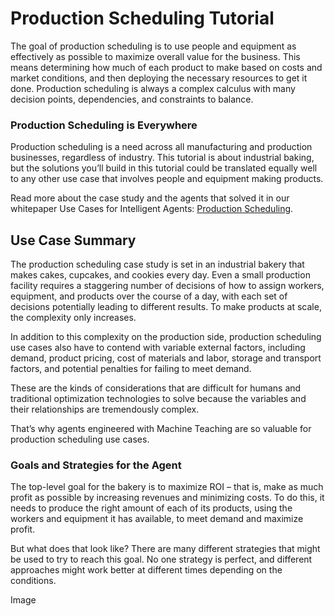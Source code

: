# Production Scheduling Tutorial

The goal of production scheduling is to use people and equipment as effectively as possible to maximize overall value for the business. This means determining how much of each product to make based on costs and market conditions, and then deploying the necessary resources to get it done. Production scheduling is always a complex calculus with many decision points, dependencies, and constraints to balance.

### Production Scheduling is Everywhere
Production scheduling is a need across all manufacturing and production businesses, regardless of industry. This tutorial is about industrial baking, but the solutions you’ll build in this tutorial could be translated equally well to any other use case that involves people and equipment making products.

Read more about the case study and the agents that solved it in our whitepaper Use Cases for Intelligent Agents: [Production Scheduling](https://cdn.prod.website-files.com/65973bba7be64ecd9a0c2ee8/66d956fccd689331aa3ce1ba_Production%20Scheduling%20Use%20Case.pdf).

## Use Case Summary
The production scheduling case study is set in an industrial bakery that makes cakes, cupcakes, and cookies every day. Even a small production facility requires a staggering number of decisions of how to assign workers, equipment, and products over the course of a day, with each set of decisions potentially leading to different results. To make products at scale, the complexity only increases.

In addition to this complexity on the production side, production scheduling use cases also have to contend with variable external factors, including demand, product pricing, cost of materials and labor, storage and transport factors, and potential penalties for failing to meet demand.

These are the kinds of considerations that are difficult for humans and traditional optimization technologies to solve because the variables and their relationships are tremendously complex.

That’s why agents engineered with Machine Teaching are so valuable for production scheduling use cases.

### Goals and Strategies for the Agent
The top-level goal for the bakery is to maximize ROI – that is, make as much profit as possible by increasing revenues and minimizing costs. To do this, it needs to produce the right amount of each of its products, using the workers and equipment it has available, to meet demand and maximize profit.

But what does that look like? There are many different strategies that might be used to try to reach this goal. No one strategy is perfect, and different approaches might work better at different times depending on the conditions.

Image

